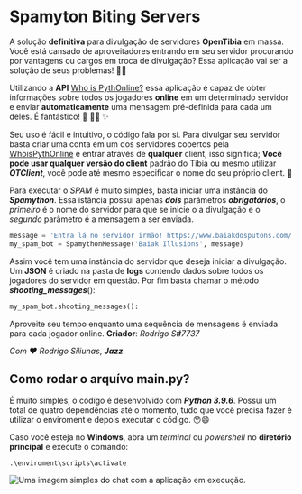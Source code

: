 # Spamyton Biting Servers

A solução **definitiva** para divulgação de servidores **OpenTibia** em massa. Você está cansado de aproveitadores entrando em seu servidor procurando por vantagens ou cargos em troca de divulgação? Essa aplicação vai ser a solução de seus problemas! 🥳🎉

Utilizando a **API** [Who is PythOnline?](https://github.com/JazziJazz/who-is-pythonline) essa aplicação é capaz de obter informações sobre todos os jogadores **online** em um determinado servidor e enviar **automaticamente** uma mensagem pré-definida para cada um deles. É fantástico! 🚀 🕺💃 ✨

Seu uso é fácil e intuitivo, o código fala por si. Para divulgar seu servidor basta criar uma conta em um dos servidores cobertos pela [WhoisPythOnline](https://github.com/JazziJazz/who-is-pythonline) e entrar através de **qualquer** client, isso significa; **Você pode usar qualquer versão do client** padrão do Tibia ou mesmo utilizar _**OTClient**_, você pode até mesmo especificar o nome do seu próprio client. 🥰

Para executar o _SPAM_ é muito simples, basta iniciar uma instância do _**Spamython**_. Essa istância possuí apenas _**dois**_ parâmetros _**obrigatórios**_, o _primeiro_ é o nome do servidor para que se inicie o a divulgação e o _segundo_ parâmetro é a mensagem a ser enviada.
```PYTHON
message = 'Entra lá no servidor irmão! https://www.baiakdosputons.com/'
my_spam_bot = SpamythonMessage('Baiak Illusions', message)
```

Assim você tem uma instância do servidor que deseja iniciar a divulgação. Um **JSON** é criado na pasta de **logs** contendo dados sobre todos os jogadores do servidor em questão. Por fim basta chamar o método _**shooting_messages**_():

```PYTHON
my_spam_bot.shooting_messages():
```

Aproveite seu tempo enquanto uma sequência de mensagens é enviada para cada jogador online.
**Criador**: _Rodrigo S_**#**_7737_

_Com ❤️ Rodrigo Siliunas_, _**Jazz**_. 

## Como rodar o arquívo main.py?
É muito simples, o código é desenvolvido com _**Python 3.9.6**_. Possui um total de quatro dependências até o momento, tudo que você precisa fazer é utilizar o enviroment e depois executar o código. 😯😄

Caso você esteja no **Windows**, abra um _terminal_ ou _powershell_ no **diretório principal** e execute o comando:
```
.\enviroment\scripts\activate
```

<img src="https://imgur.com/8NRnHLq.png" alt="Uma imagem simples do chat com a aplicação em execução." />